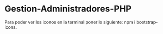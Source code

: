# Gestion-Administradores-PHP

Para poder ver los iconos en la terminal poner lo siguiente: npm i bootstrap-icons.
